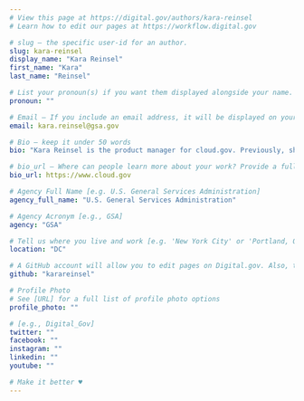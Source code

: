 ```yaml
---
# View this page at https://digital.gov/authors/kara-reinsel
# Learn how to edit our pages at https://workflow.digital.gov

# slug — the specific user-id for an author.
slug: kara-reinsel
display_name: "Kara Reinsel"
first_name: "Kara"
last_name: "Reinsel"

# List your pronoun(s) if you want them displayed alongside your name. If blank, we'll use just your name. Learn more http://mypronouns.org
pronoun: ""

# Email — If you include an email address, it will be displayed on your profile page
email: kara.reinsel@gsa.gov

# Bio — keep it under 50 words
bio: "Kara Reinsel is the product manager for cloud.gov. Previously, she was a product manager at 18F, where she partnered with and coached clients to help them transform their digital operations by building human-centered digital products."

# bio_url — Where can people learn more about your work? Provide a full URL [e.g. 'https://www.example.gov/']
bio_url: https://www.cloud.gov

# Agency Full Name [e.g. U.S. General Services Administration]
agency_full_name: "U.S. General Services Administration"

# Agency Acronym [e.g., GSA]
agency: "GSA"

# Tell us where you live and work [e.g. 'New York City' or 'Portland, OR']
location: "DC"

# A GitHub account will allow you to edit pages on Digital.gov. Also, the image used in your GitHub account can be used to populate your digital.gov profile photo. Learn more about getting a Github account at [URL]
github: "karareinsel"

# Profile Photo
# See [URL] for a full list of profile photo options
profile_photo: ""

# [e.g., Digital_Gov]
twitter: ""
facebook: ""
instagram: ""
linkedin: ""
youtube: ""

# Make it better ♥
---
```

